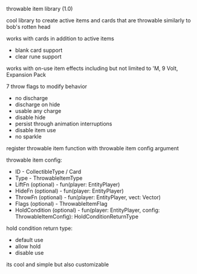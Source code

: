 throwable item library (1.0)

cool library to create active items and cards that are throwable similarly to bob's rotten head

works with cards in addition to active items
- blank card support
- clear rune support

works with on-use item effects including but not limited to 'M, 9 Volt, Expansion Pack

7 throw flags to modify behavior
- no discharge
- discharge on hide
- usable any charge
- disable hide
- persist through animation interruptions
- disable item use
- no sparkle

register throwable item function with throwable item config argument

throwable item config:
- ID - CollectibleType / Card
- Type - ThrowableItemType
- LiftFn (optional) - fun(player: EntityPlayer)
- HideFn (optional) - fun(player: EntityPlayer)
- ThrowFn (optional) - fun(player: EntityPlayer, vect: Vector)
- Flags (optional) - ThrowableItemFlag
- HoldCondition (optional) - fun(player: EntityPlayer, config: ThrowableItemConfig): HoldConditionReturnType

hold condition return type:
- default use
- allow hold
- disable use

its cool and simple but also customizable
